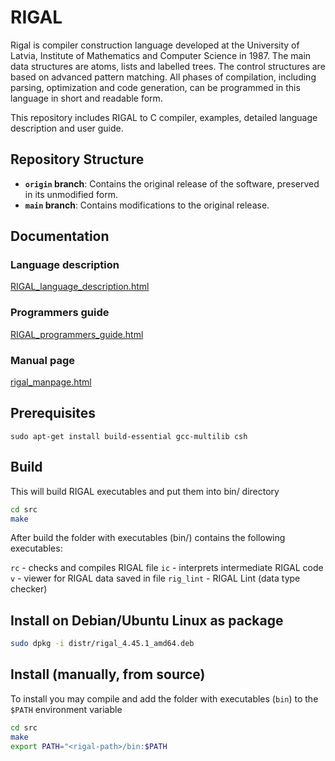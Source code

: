 # RIGAL

Rigal is compiler construction language developed at the University of Latvia, Institute of Mathematics and Computer Science in 1987. The main data structures are atoms, lists and labelled trees. The control structures are based on advanced pattern matching. All phases of compilation, including parsing, optimization and code generation, can be programmed in this language in short and readable form.

This repository includes RIGAL to C compiler, examples, detailed language description and user guide.

## Repository Structure

- **`origin` branch**: Contains the original release of the
  software, preserved in its unmodified form.
- **`main` branch**: Contains modifications to the original
  release.

## Documentation

### Language description
[RIGAL_language_description.html](docs/RIGAL_language_description.pdf)

### Programmers guide
[RIGAL_programmers_guide.html](docs/RIGAL_programmers_guide.pdf)

### Manual page
[rigal_manpage.html](docs/rigal_manpage.pdf)

## Prerequisites 

`sudo apt-get install build-essential gcc-multilib csh`


## Build

This will build RIGAL executables and put them into bin/ directory
```bash
cd src
make
```

After build the folder with executables (bin/) contains the following executables:

`rc` - checks and compiles RIGAL file 
`ic` - interprets intermediate RIGAL code 
`v` - viewer for RIGAL data saved in file 
`rig_lint` - RIGAL Lint (data type checker) 


## Install on Debian/Ubuntu Linux as package

```bash
sudo dpkg -i distr/rigal_4.45.1_amd64.deb
```

## Install (manually, from source)

To install you may compile and add the folder with executables (`bin`) to the `$PATH` environment variable
```bash
cd src
make
export PATH="<rigal-path>/bin:$PATH
```

